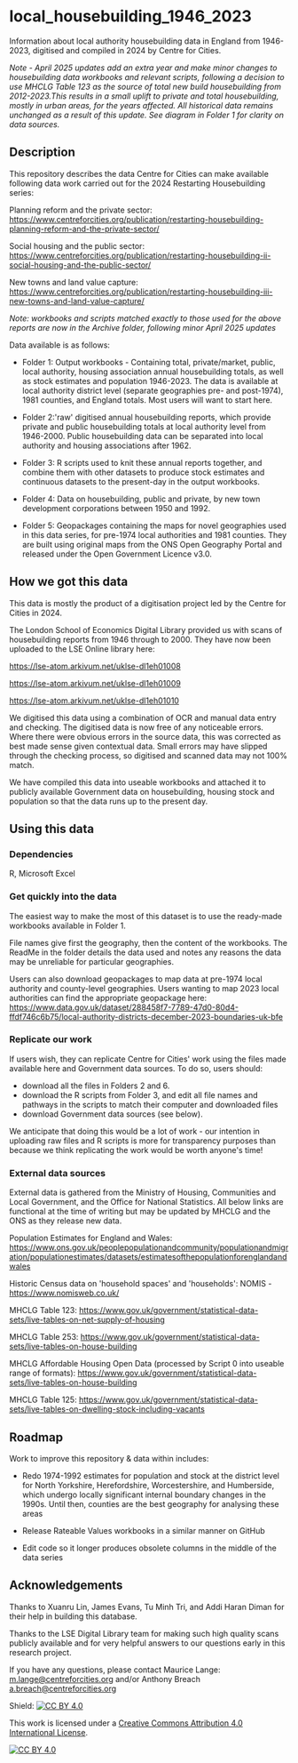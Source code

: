 # local_housebuilding_1946_2023
Information about local authority housebuilding data in England from 1946-2023, digitised and compiled in 2024 by Centre for Cities. 

*Note - April 2025 updates add an extra year and make minor changes to housebuilding data workbooks and relevant scripts, following a decision to use MHCLG Table 123 as the source of total new build housebuilding from 2012-2023.This results in a small uplift to private and total housebuilding, mostly in urban areas, for the years affected. All historical data remains unchanged as a result of this update. See diagram in Folder 1 for clarity on data sources.*

## Description 
This repository describes the data Centre for Cities can make available following data work carried out for the 2024 Restarting Housebuilding series: 

Planning reform and the private sector: https://www.centreforcities.org/publication/restarting-housebuilding-planning-reform-and-the-private-sector/

Social housing and the public sector: https://www.centreforcities.org/publication/restarting-housebuilding-ii-social-housing-and-the-public-sector/

New towns and land value capture: https://www.centreforcities.org/publication/restarting-housebuilding-iii-new-towns-and-land-value-capture/

*Note: workbooks and scripts matched exactly to those used for the above reports are now in the Archive folder, following minor April 2025 updates*

 Data available is as follows:
 
- Folder 1: Output workbooks - Containing total, private/market, public, local authority, housing association annual housebuilding totals, as well as stock estimates and population 1946-2023. The data is available at local authority district level (separate geographies pre- and post-1974), 1981 counties, and England totals. Most users will want to start here.

- Folder 2:'raw' digitised annual housebuilding reports, which provide private and public housebuilding totals at local authority level from 1946-2000. Public housebuilding data can be separated into local authority and housing associations after 1962. 

- Folder 3: R scripts used to knit these annual reports together, and combine them with other datasets to produce stock estimates and continuous datasets to the present-day in the output workbooks.

- Folder 4: Data on housebuilding, public and private, by new town development corporations between 1950 and 1992.

- Folder 5: Geopackages containing the maps for novel geographies used in this data series, for pre-1974 local authorities and 1981 counties. They are built using original maps from the ONS Open Geography Portal and released under the Open Government Licence v3.0.

## How we got this data 
This data is mostly the product of a digitisation project led by the Centre for Cities in 2024. 

The London School of Economics Digital Library provided us with scans of housebuilding reports from 1946 through to 2000. They have now been uploaded to the LSE Online library here: 

https://lse-atom.arkivum.net/uklse-dl1eh01008 

https://lse-atom.arkivum.net/uklse-dl1eh01009

https://lse-atom.arkivum.net/uklse-dl1eh01010

We digitised this data using a combination of OCR and manual data entry and checking. The digitised data is now free of any noticeable errors. Where there were obvious errors in the source data, this was corrected as best made sense given contextual data. Small errors may have slipped through the checking process, so digitised and scanned data may not 100% match. 

We have compiled this data into useable workbooks and attached it to publicly available Government data on housebuilding, housing stock and population so that the data runs up to the present day.   

## Using this data 
### Dependencies 
R, Microsoft Excel 

### Get quickly into the data 
The easiest way to make the most of this dataset is to use the ready-made workbooks available in Folder 1. 

File names give first the geography, then the content of the workbooks. The ReadMe in the folder details the data used and notes any reasons the data may be unreliable for particular geographies. 

Users can also download geopackages to map data at pre-1974 local authority and county-level geographies. Users wanting to map 2023 local authorities can find the appropriate geopackage here: 
https://www.data.gov.uk/dataset/288458f7-7789-47d0-80d4-ffdf746c6b75/local-authority-districts-december-2023-boundaries-uk-bfe 

### Replicate our work 
If users wish, they can replicate Centre for Cities' work using the files made available here and Government data sources. To do so, users should: 
- download all the files in Folders 2 and 6.
- download the R scripts from Folder 3, and edit all file names and pathways in the scripts to match their computer and downloaded files
- download Government data sources (see below).  

We anticipate that doing this would be a lot of work - our intention in uploading raw files and R scripts is more for transparency purposes than because we think replicating the work would be worth anyone's time! 

### External data sources
External data is gathered from the Ministry of Housing, Communities and Local Government, and the Office for National Statistics. All below links are functional at the time of writing but may be updated by MHCLG and the ONS as they release new data.

Population Estimates for England and Wales: https://www.ons.gov.uk/peoplepopulationandcommunity/populationandmigration/populationestimates/datasets/estimatesofthepopulationforenglandandwales

Historic Census data on 'household spaces' and 'households': NOMIS - https://www.nomisweb.co.uk/ 

MHCLG Table 123: 
https://www.gov.uk/government/statistical-data-sets/live-tables-on-net-supply-of-housing

MHCLG Table 253: https://www.gov.uk/government/statistical-data-sets/live-tables-on-house-building 

MHCLG Affordable Housing Open Data (processed by Script 0 into useable range of formats): https://www.gov.uk/government/statistical-data-sets/live-tables-on-house-building 

MHCLG Table 125: https://www.gov.uk/government/statistical-data-sets/live-tables-on-dwelling-stock-including-vacants  

## Roadmap

Work to improve this repository & data within includes: 

- Redo 1974-1992 estimates for population and stock at the district level for North Yorkshire, Herefordshire, Worcestershire, and Humberside, which undergo locally significant internal boundary changes in the 1990s. Until then, counties are the best geography for analysing these areas

- Release Rateable Values workbooks in a similar manner on GitHub

- Edit code so it longer produces obsolete columns in the middle of the data series

## Acknowledgements

Thanks to Xuanru Lin, James Evans, Tu Minh Tri, and Addi Haran Diman for their help in building this database. 

Thanks to the LSE Digital Library team for making such high quality scans publicly available and for very helpful answers to our questions early in this research project.

If you have any questions, please contact Maurice Lange: m.lange@centreforcities.org and/or Anthony Breach a.breach@centreforcities.org

Shield: [![CC BY 4.0][cc-by-shield]][cc-by]

This work is licensed under a
[Creative Commons Attribution 4.0 International License][cc-by].

[![CC BY 4.0][cc-by-image]][cc-by]

[cc-by]: http://creativecommons.org/licenses/by/4.0/
[cc-by-image]: https://i.creativecommons.org/l/by/4.0/88x31.png
[cc-by-shield]: https://img.shields.io/badge/License-CC%20BY%204.0-lightgrey.svg

